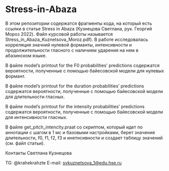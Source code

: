 # Stress-in-Abaza

В этом репозитории содержатся фрагменты кода, на который есть ссылки в статье Stress in Abaza (Кузнецова Светлана, рук. Георгий Мороз 2022). Файл курсовой работы называется Stress_in_Abaza_Kuznetsova_Moroz.pdf). В работе исследовалась корреляция значний нулевой форманты, интенсивности и продолжительности гласного с наличием ударения на нем в абазинском языке.

В файле model’s printout for the F0 probabilities’ predictions содержатся вероятности, полученные с помощью байесовской модели для нулевых формант.

В файле model’s printout for the duration probabilities’ predictions содержатся вероятности, полученные с помощью байесовской модели для длительности гласных.

В файле model’s printout for the intensity probabilities’ predictions содержатся вероятности, полученные с помощью байесовской модели для интенсивности гласных.

В файле get_pitch_intencity.praat со скриптом, который идет по аннотации с шагом в 1 мс и базовыми настройками, берет значения длительности, f0, f1, f2, f3 и инетнсивности и создает таблицу значений (см. файл статьи).

Контакты
Светлана Кузнецова

TG: @krahekrahzte
E-mail: svkuznetsova_1@edu.hse.ru
